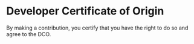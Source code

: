 # Developer Certificate of Origin

By making a contribution, you certify that you have the right to do so and agree to the DCO.
